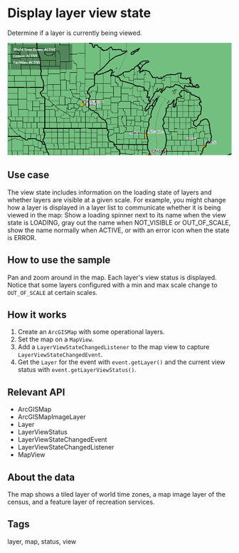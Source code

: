 # Display layer view state

Determine if a layer is currently being viewed.

![Image of display layer view state](DisplayLayerViewState.png)

## Use case

The view state includes information on the loading state of layers and whether layers are visible at a given scale. For example, you might change how a layer is displayed in a layer list to communicate whether it is being viewed in the map: Show a loading spinner next to its name when the view state is LOADING, gray out the name when NOT_VISIBLE or OUT_OF_SCALE, show the name normally when ACTIVE, or with an error icon when the state is ERROR.

## How to use the sample

Pan and zoom around in the map. Each layer's view status is displayed. Notice that some layers configured with a min and max scale change to `OUT_OF_SCALE` at certain scales.

## How it works

1. Create an `ArcGISMap` with some operational layers.
2. Set the map on a `MapView`.
3. Add a `LayerViewStateChangedListener` to the map view to capture `LayerViewStateChangedEvent`.
4. Get the `Layer` for the event with `event.getLayer()` and the current view status with `event.getLayerViewStatus()`.

## Relevant API

* ArcGISMap
* ArcGISMapImageLayer
* Layer
* LayerViewStatus
* LayerViewStateChangedEvent
* LayerViewStateChangedListener
* MapView

## About the data

The map shows a tiled layer of world time zones, a map image layer of the census, and a feature layer of recreation services.

## Tags

layer, map, status, view
